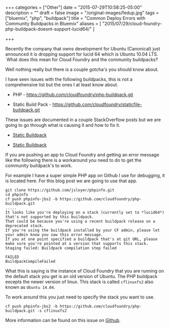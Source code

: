 +++
categories = ["Other"]
date = "2015-07-29T10:58:25-05:00"
description = ""
draft = false
image = "/original-images/fedup.jpg"
tags = ["bluemix", "php", "buildpack"]
title = "Common Deploy Errors with Community Buildpacks in Bluemix"
aliases = [
    "2015/07/29/cloud-foundry-php-buildpack-doesnt-support-lucid64/"
]

+++

Recently the company that owns development for Ubuntu (Canonical) just announced it is dropping support for lucid 64 which is Ubuntu 10.04 LTS.  What does this mean for Cloud Foundry and the community buildpacks?

Well nothing really but there is a couple gotcha's you should know about.

I have seen issues with the following buildpacks, this is not a comprehensive list but the ones I at least know about.




  * PHP - https://github.com/cloudfoundry/php-buildpack.git


  * Static Build Pack - https://github.com/cloudfoundry/staticfile-buildpack.git


These issues are documented in a couple StackOverflow posts but we are going to go through what is causing it and how to fix it.

<!-- more -->


  * [Static Buildpack](http://stackoverflow.com/questions/31057357/static-buildpack-deploy-now-failing-due-to-unsupported-stack/31058075#31058075)


  * [Static Buildpack](http://stackoverflow.com/questions/31057357/static-buildpack-deploy-now-failing-due-to-unsupported-stack/31062482#31062482)


If you are pushing an app to Cloud Foundry and getting an error message like the following there is a workaround you need to do to get the community buildpack's to work.

For example I have a super simple PHP app on Github I use for debugging, it is located here. For this blog post we are going to use that app.

```
git clone https://github.com/jsloyer/phpinfo.git
cd phpinfo
cf push phpinfo-jbs2 -b https://github.com/cloudfoundry/php-buildpack.git
.....
It looks like you're deploying on a stack (currently set to *lucid64*) that's not supported by this buildpack.
That could be because you're using a recent buildpack release on a deprecated stack.
If you're using the buildpack installed by your CF admin, please let your admin know you saw this error message.
If you at one point specified a buildpack that's at git URL, please make sure you're pointed at a version that supports this stack.
Staging failed: Buildpack compilation step failed

FAILED
BuildpackCompileFailed
```


What this is saying is the instance of Cloud Foundry that you are running on the default stack you get is an old version of Ubuntu. The PHP buildpack excepts the newer version of linux. This stack is called `cflinuxfs2` also known as `Ubuntu 14.04`.

To work around this you just need to specify the stack you want to use.

```
cf push phpinfo-jbs2 -b https://github.com/cloudfoundry/php-buildpack.git -s cflinuxfs2
```

More information can be found on this issue on [Github](https://github.com/cloudfoundry/php-buildpack/issues/87).
